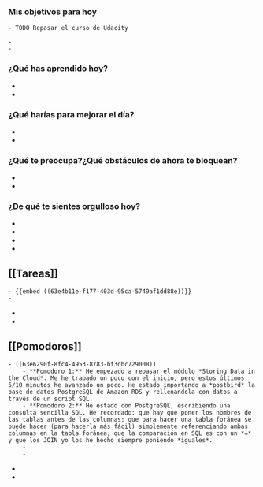 ### Mis objetivos para hoy
	- TODO Repasar el curso de Udacity
	-
	-
	-
### ¿Qué has aprendido hoy?
-
-
### ¿Qué harías para mejorar el día?
-
-
### ¿Qué te preocupa?¿Qué obstáculos de ahora te bloquean?
-
-
### ¿De qué te sientes orgulloso hoy?
-
-
-
-
## [[Tareas]]
	- {{embed ((63e4b11e-f177-403d-95ca-5749af1dd88e))}}
	-
-
-
## [[Pomodoros]]
	- ((63e6290f-8fc4-4953-8783-bf3dbc729008))
		- **Pomodoro 1:** He empezado a repasar el módulo *Storing Data in the Cloud*. Me he trabado un poco con el inicio, pero estos últimos 5/10 minutos he avanzado un poco. He estado importando a *postbird* la base de datos PostgreSQL de Amazon RDS y rellenándola con datos a través de un script SQL.
		- **Pomodoro 2:** He estado con PostgreSQL, escribiendo una consulta sencilla SQL. He recordado: que hay que poner los nombres de las tablas antes de las columnas; que para hacer una tabla foránea se puede hacer (para hacerla más fácil) simplemente referenciando ambas columnas en la tabla foránea; que la comparación en SQL es con un *=* y que los JOIN yo los he hecho siempre poniendo *iguales*.
		-
		-
-
-